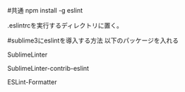 #共通
npm install -g eslint

.eslintrcを実行するディレクトリに置く。

#sublime3にeslintを導入する方法
以下のパッケージを入れる

SublimeLinter

SublimeLinter-contrib-eslint

ESLint-Formatter
